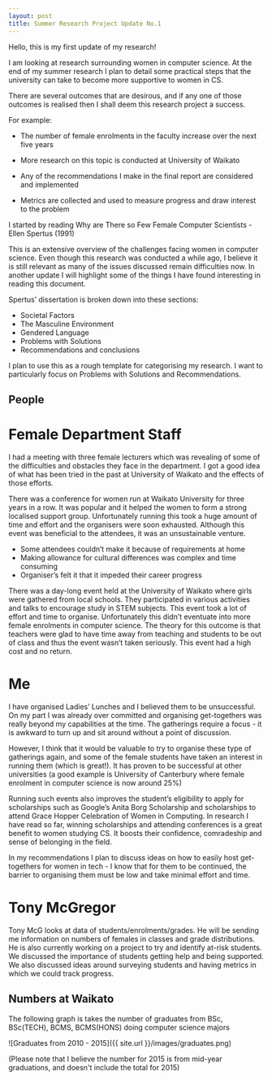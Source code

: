 ```yaml
---
layout: post
title: Summer Research Project Update No.1
---
```


Hello, this is my first update of my research! 

I am looking at research surrounding women in computer science. At the end of my summer research I plan to detail some practical steps that the university can take to become more supportive to women in CS. 

There are several outcomes that are desirous, and if any one of those outcomes is realised then I shall deem this research project a success. 

For example: 

* The number of female enrolments in the faculty increase over the next five years 

* More research on this topic is conducted at University of Waikato 

* Any of the recommendations I make in the final report are considered and implemented 

* Metrics are collected and used to measure progress and draw interest to the problem 



I started by reading Why are There so Few Female Computer Scientists - Ellen Spertus (1991) 

This is an extensive overview of the challenges facing women in computer science. Even though this research was conducted a while ago, I believe it is still relevant as many of the issues discussed remain difficulties now. In another update I will highlight some of the things I have found interesting in reading this document. 

Spertus’ dissertation is broken down into these sections: 
* Societal Factors 
* The Masculine Environment 
* Gendered Language 
* Problems with Solutions 
* Recommendations and conclusions 

I plan to use this as a rough template for categorising my research. I want to particularly focus on Problems with Solutions and Recommendations. 


## People ## 


# Female Department Staff # 

I had a meeting with three female lecturers which was revealing of some of the difficulties and obstacles they face in the department. I got a good idea of what has been tried in the past at University of Waikato and the effects of those efforts. 

There was a conference for women run at Waikato University for three years in a row. It was popular and it helped the women to form a strong localised support group. Unfortunately running this took a huge amount of time and effort and the organisers were soon exhausted. Although this event was beneficial to the attendees, it was an unsustainable venture. 

- Some attendees couldn’t make it because of requirements at home 
- Making allowance for cultural differences was complex and time consuming 
- Organiser’s felt it that it impeded their career progress

There was a day-long event held at the University of Waikato where girls were gathered from local schools. They participated in various activities and talks to encourage study in STEM subjects. This event took a lot of effort and time to organise. Unfortunately this didn’t eventuate into more female enrolments in computer science. The theory for this outcome is that teachers were glad to have time away from teaching and students to be out of class and thus the event wasn’t taken seriously. This event had a high cost and no return. 


# Me # 

I have organised Ladies’ Lunches and I believed them to be unsuccessful. On my part I was already over committed and organising get-togethers was really beyond my capabilities at the time. The gatherings require a focus - it is awkward to turn up and sit around without a point of discussion. 

However, I think that it would be valuable to try to organise these type of gatherings again, and some of the female students have taken an interest in running them (which is great!). It has proven to be successful at other universities (a good example is University of Canterbury where female enrolment in computer science is now around 25%) 

Running such events also improves the student’s eligibility to apply for scholarships such as Google’s Anita Borg Scholarship and scholarships to attend Grace Hopper Celebration of Women in Computing. In research I have read so far, winning scholarships and attending conferences is a great benefit to women studying CS. It boosts their confidence, comradeship and sense of belonging in the field. 

In my recommendations I plan to discuss ideas on how to easily host get-togethers for women in tech - I know that for them to be continued, the barrier to organising them must be low and take minimal effort and time. 


# Tony McGregor # 

Tony McG looks at data of students/enrolments/grades. He will be sending me information on numbers of females in classes and grade distributions. He is also currently working on a project to try and identify at-risk students. We discussed the importance of students getting help and being supported. We also discussed ideas around surveying students and having metrics in which we could track progress. 


## Numbers at Waikato ## 

The following graph is takes the number of graduates from BSc, BSc(TECH), BCMS, BCMS(HONS) doing computer science majors

![Graduates from 2010 - 2015]({{ site.url }}/images/graduates.png)

(Please note that I believe the number for 2015 is from mid-year graduations, and doesn't include the total for 2015)